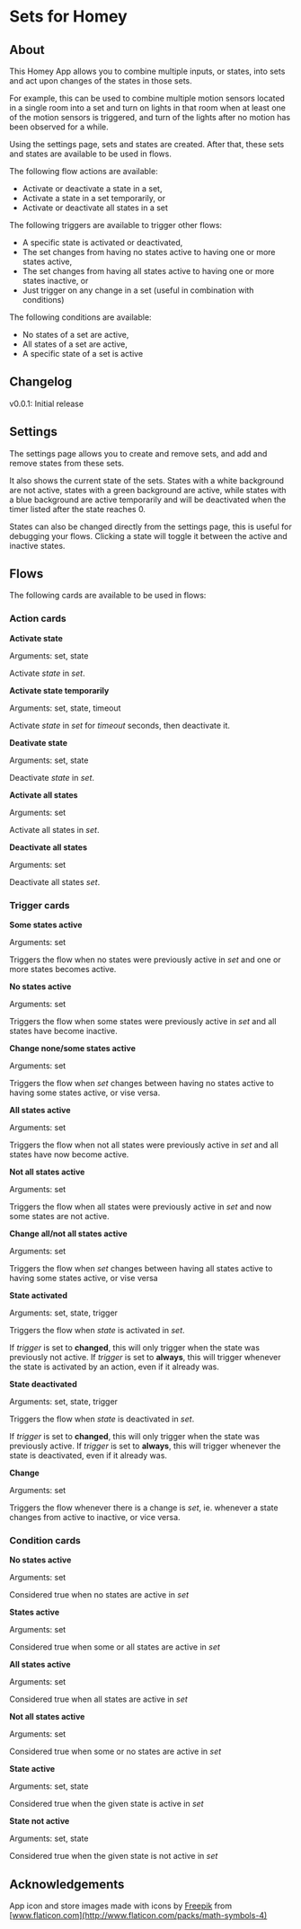 # Sets for Homey

## About

This Homey App allows you to combine multiple inputs, or states, into sets and act upon changes of the states 
in those sets.

For example, this can be used to combine multiple motion sensors located in a single room into a set and turn on 
lights in that room when at least one of the motion sensors is triggered, and turn of the lights after no motion
has been observed for a while.

Using the settings page, sets and states are created. After that, these sets and states are available to be used
in flows. 

The following flow actions are available:
 
 * Activate or deactivate a state in a set,
 * Activate a state in a set temporarily, or
 * Activate or deactivate all states in a set
 
The following triggers are available to trigger other flows:

 * A specific state is activated or deactivated,
 * The set changes from having no states active to having one or more states active,
 * The set changes from having all states active to having one or more states inactive, or
 * Just trigger on any change in a set (useful in combination with conditions)
  
The following conditions are available:

 * No states of a set are active, 
 * All states of a set are active,
 * A specific state of a set is active
 
## Changelog

v0.0.1: Initial release

## Settings
 
The settings page allows you to create and remove sets, and add and remove states from these sets.

It also shows the current state of the sets. States with a white background are not active, states 
with a green background are active, while states with a blue background are active temporarily and will
be deactivated when the timer listed after the state reaches 0.

States can also be changed directly from the settings page, this is useful for debugging
your flows. Clicking a state will toggle it between the active and inactive states.
 
## Flows

The following cards are available to be used in flows:

### Action cards

**Activate state**

Arguments: set, state

Activate *state* in *set*.

**Activate state temporarily**

Arguments: set, state, timeout

Activate *state* in *set* for *timeout* seconds, then deactivate it.

**Deativate state**

Arguments: set, state

Deactivate *state* in *set*.
 
**Activate all states**

Arguments: set

Activate all states in *set*.

**Deactivate all states**

Arguments: set

Deactivate all states *set*.

### Trigger cards

**Some states active**

Arguments: set

Triggers the flow when no states were previously active in *set* and one or more states becomes active.

**No states active**

Arguments: set

Triggers the flow when some states were previously active in *set* and all states have become inactive.

**Change none/some states active**

Arguments: set

Triggers the flow when *set* changes between having no states active to having some states active, or vise versa.

**All states active**

Arguments: set

Triggers the flow when not all states were previously active in *set* and all states have now become active.

**Not all states active**

Arguments: set

Triggers the flow when all states were previously active in *set* and now some states are not active.

**Change all/not all states active**

Arguments: set

Triggers the flow when *set* changes between having all states active to having some states active, or vise versa

**State activated**

Arguments: set, state, trigger

Triggers the flow when *state* is activated in *set*. 

If *trigger* is set to **changed**, this will only trigger when the state was previously not active. 
If *trigger* is set to **always**, this will trigger whenever the state is activated by an action, even if it already was.

**State deactivated**

Arguments: set, state, trigger

Triggers the flow when *state* is deactivated in *set*. 

If *trigger* is set to **changed**, this will only trigger when the state was previously active. 
If *trigger* is set to **always**, this will trigger whenever the state is deactivated, even if it already was.

**Change**

Arguments: set

Triggers the flow whenever there is a change is *set*, ie. whenever a state changes from active to inactive, 
or vice versa.

### Condition cards

**No states active**

Arguments: set

Considered true when no states are active in *set*

**States active**

Arguments: set

Considered true when some or all states are active in *set*

**All states active**

Arguments: set

Considered true when all states are active in *set*

**Not all states active**

Arguments: set

Considered true when some or no states are active in *set*

**State active**

Arguments: set, state

Considered true when the given state is active in *set*

**State not active**

Arguments: set, state

Considered true when the given state is not active in *set*

## Acknowledgements

App icon and store images made with icons by [Freepik](http://www.freepik.com/) 
from [www.flaticon.com](http://www.flaticon.com/packs/math-symbols-4) 
